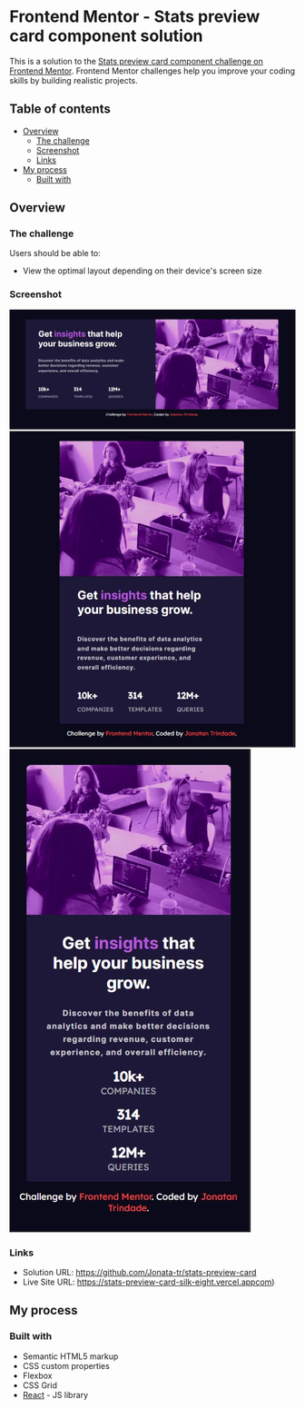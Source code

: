 # Frontend Mentor - Stats preview card component solution

This is a solution to the [Stats preview card component challenge on Frontend Mentor](https://www.frontendmentor.io/challenges/stats-preview-card-component-8JqbgoU62). Frontend Mentor challenges help you improve your coding skills by building realistic projects. 

## Table of contents

- [Overview](#overview)
  - [The challenge](#the-challenge)
  - [Screenshot](#screenshot)
  - [Links](#links)
- [My process](#my-process)
  - [Built with](#built-with)

## Overview

### The challenge

Users should be able to:

- View the optimal layout depending on their device's screen size

### Screenshot

![Desktop](/src/design/StatPreview-Desktop.JPG)
![Tablet](/src/design/StatPreview-Tablet.JPG)
![Mobile](/src/design/StatPreview-Mobile.JPG)

### Links

- Solution URL: https://github.com/Jonata-tr/stats-preview-card
- Live Site URL: https://stats-preview-card-silk-eight.vercel.appcom)

## My process

### Built with

- Semantic HTML5 markup
- CSS custom properties
- Flexbox
- CSS Grid
- [React](https://reactjs.org/) - JS library
